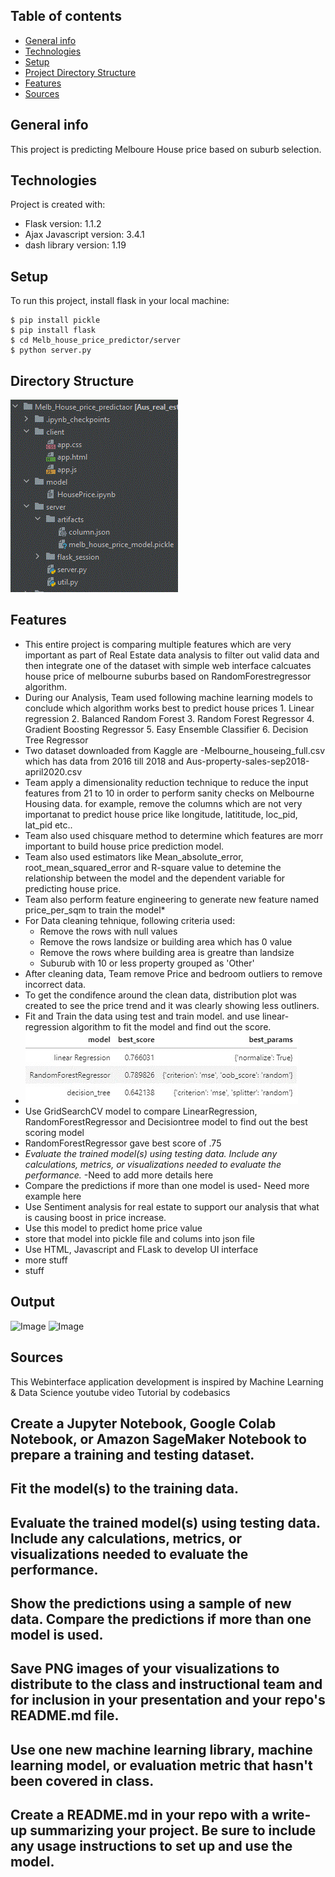 ## Table of contents
* [General info](#general-info)
* [Technologies](#technologies)
* [Setup](#setup)
* [Project Directory Structure](#directory-structure)
* [Features](#features)
* [Sources](#sources)

## General info
This project is predicting Melboure House price based on suburb selection.
	
## Technologies
Project is created with:
* Flask version: 1.1.2
* Ajax Javascript version: 3.4.1
* dash library version: 1.19
	
## Setup
To run this project, install flask in your local machine:

```
$ pip install pickle
$ pip install flask
$ cd Melb_house_price_predictor/server
$ python server.py
```

## Directory Structure
![image](dir_structure.gif)

## Features
* This entire project is comparing multiple features which are very important as part of Real Estate data analysis to filter out valid data and then integrate one of the dataset with simple web interface calcuates house price of melbourne suburbs based on RandomForestregressor algorithm.
* During our Analysis, Team used following machine learning models to conclude which algorithm works best to predict house prices
 		1. Linear regression
		2. Balanced Random Forest
		3. Random Forest Regressor
		4. Gradient Boosting Regressor
		5. Easy Ensemble Classifier
		6. Decision Tree Regressor
* Two dataset downloaded from Kaggle are -Melbourne_houseing_full.csv which has data from 2016 till 2018 and Aus-property-sales-sep2018-april2020.csv
* Team apply a dimensionality reduction technique to reduce the input features from 21 to 10 in order to perform sanity checks on Melbourne Housing data. for example, remove the columns which are not very importanat to predict house price like longitude, latititude, loc_pid, lat_pid etc..
* Team also used chisquare method to determine which features are morr important to build house price prediction model.
* Team also used estimators like Mean_absolute_error, root_mean_squared_error and R-square value to detemine the relationship between the model and the dependent variable for predicting house price.
* Team also perform feature engineering to generate new feature named price_per_sqm to train the model* 
* For Data cleaning tehnique, following criteria used:
    * Remove the rows with null values
    * Remove the rows landsize or building area which has 0 value
    * Remove the rows where building area is greatre than landsize
    * Suburub with 10 or less property grouped as 'Other'
* After cleaning data, Team remove Price and bedroom outliers to remove incorrect data.
* To get the condifence around the clean data, distribution plot was created to see the price trend and it was clearly showing less outliners.
* Fit and Train the data using test and train model. and use linear-regression algorithm to fit the model and find out the score. 
* ![image](model_score.jpg)
* Use GridSearchCV model to compare LinearRegression, RandomForestRegressor and Decisiontree model to find out the best scoring model
* RandomForestRegressor gave best score of .75
* _Evaluate the trained model(s) using testing data. Include any calculations, metrics, or visualizations needed to evaluate the performance._ -Need to add more details here
* Compare the predictions if more than one model is used- Need more example here
* Use Sentiment analysis for real estate to support our analysis that what is causing boost in price increase.
* Use this model to predict home price value
* store that model into pickle file and colums into json file
* Use HTML, Javascript and FLask to develop UI interface
* more stuff
* stuff

## Output
![Image](https://github.com/nipune/Project-2/blob/main/Melb_House_price_predictaor/comparisonpred.png)
![Image](https://github.com/nipune/Project-2/blob/main/Melb_House_price_predictaor/House%20Predictor.GIF)
## Sources
This Webinterface application development is inspired by Machine Learning & Data Science youtube video Tutorial by codebasics


## Create a Jupyter Notebook, Google Colab Notebook, or Amazon SageMaker Notebook to prepare a training and testing dataset.


 ## Fit the model(s) to the training data.


 ## Evaluate the trained model(s) using testing data. Include any calculations, metrics, or visualizations needed to evaluate the performance.


 ## Show the predictions using a sample of new data. Compare the predictions if more than one model is used.


 ## Save PNG images of your visualizations to distribute to the class and instructional team and for inclusion in your presentation and your repo's README.md file.


 ## Use one new machine learning library, machine learning model, or evaluation metric that hasn't been covered in class.


 ## Create a README.md in your repo with a write-up summarizing your project. Be sure to include any usage instructions to set up and use the model.
